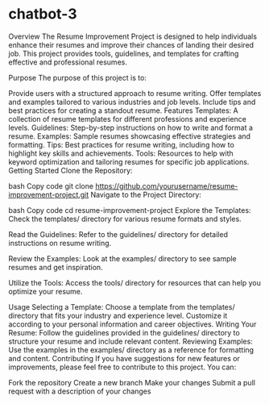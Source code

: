 # chatbot-3

Overview
The Resume Improvement Project is designed to help individuals enhance their resumes and improve their chances of landing their desired job. This project provides tools, guidelines, and templates for crafting effective and professional resumes.

Purpose
The purpose of this project is to:

Provide users with a structured approach to resume writing.
Offer templates and examples tailored to various industries and job levels.
Include tips and best practices for creating a standout resume.
Features
Templates: A collection of resume templates for different professions and experience levels.
Guidelines: Step-by-step instructions on how to write and format a resume.
Examples: Sample resumes showcasing effective strategies and formatting.
Tips: Best practices for resume writing, including how to highlight key skills and achievements.
Tools: Resources to help with keyword optimization and tailoring resumes for specific job applications.
Getting Started
Clone the Repository:

bash
Copy code
git clone https://github.com/yourusername/resume-improvement-project.git
Navigate to the Project Directory:

bash
Copy code
cd resume-improvement-project
Explore the Templates:
Check the templates/ directory for various resume formats and styles.

Read the Guidelines:
Refer to the guidelines/ directory for detailed instructions on resume writing.

Review the Examples:
Look at the examples/ directory to see sample resumes and get inspiration.

Utilize the Tools:
Access the tools/ directory for resources that can help you optimize your resume.

Usage
Selecting a Template: Choose a template from the templates/ directory that fits your industry and experience level. Customize it according to your personal information and career objectives.
Writing Your Resume: Follow the guidelines provided in the guidelines/ directory to structure your resume and include relevant content.
Reviewing Examples: Use the examples in the examples/ directory as a reference for formatting and content.
Contributing
If you have suggestions for new features or improvements, please feel free to contribute to this project. You can:

Fork the repository
Create a new branch
Make your changes
Submit a pull request with a description of your changes

